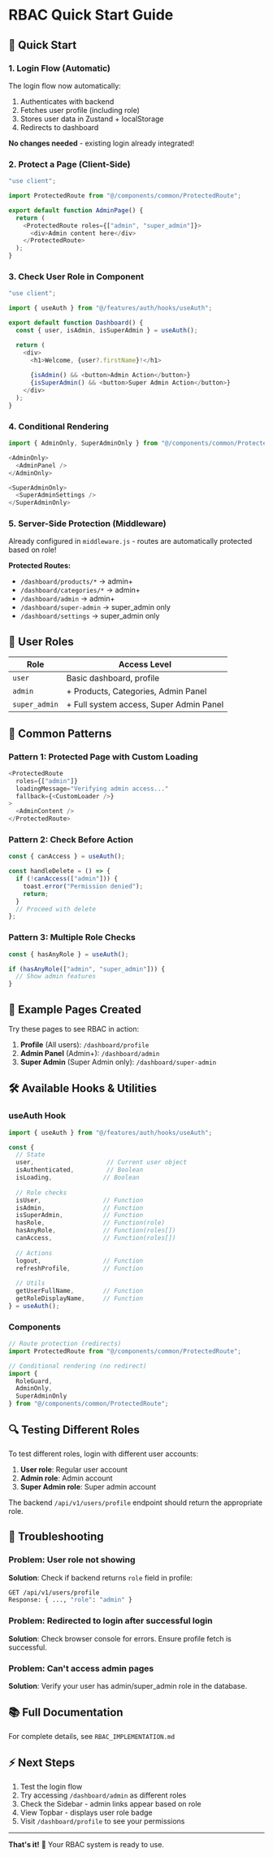 # RBAC Quick Start Guide

## 🚀 Quick Start

### 1. Login Flow (Automatic)

The login flow now automatically:
1. Authenticates with backend
2. Fetches user profile (including role)
3. Stores user data in Zustand + localStorage
4. Redirects to dashboard

**No changes needed** - existing login already integrated!

### 2. Protect a Page (Client-Side)

```javascript
"use client";

import ProtectedRoute from "@/components/common/ProtectedRoute";

export default function AdminPage() {
  return (
    <ProtectedRoute roles={["admin", "super_admin"]}>
      <div>Admin content here</div>
    </ProtectedRoute>
  );
}
```

### 3. Check User Role in Component

```javascript
"use client";

import { useAuth } from "@/features/auth/hooks/useAuth";

export default function Dashboard() {
  const { user, isAdmin, isSuperAdmin } = useAuth();

  return (
    <div>
      <h1>Welcome, {user?.firstName}!</h1>
      
      {isAdmin() && <button>Admin Action</button>}
      {isSuperAdmin() && <button>Super Admin Action</button>}
    </div>
  );
}
```

### 4. Conditional Rendering

```javascript
import { AdminOnly, SuperAdminOnly } from "@/components/common/ProtectedRoute";

<AdminOnly>
  <AdminPanel />
</AdminOnly>

<SuperAdminOnly>
  <SuperAdminSettings />
</SuperAdminOnly>
```

### 5. Server-Side Protection (Middleware)

Already configured in `middleware.js` - routes are automatically protected based on role!

**Protected Routes:**
- `/dashboard/products/*` → admin+
- `/dashboard/categories/*` → admin+
- `/dashboard/admin` → admin+
- `/dashboard/super-admin` → super_admin only
- `/dashboard/settings` → super_admin only

## 🔑 User Roles

| Role | Access Level |
|------|--------------|
| `user` | Basic dashboard, profile |
| `admin` | + Products, Categories, Admin Panel |
| `super_admin` | + Full system access, Super Admin Panel |

## 📝 Common Patterns

### Pattern 1: Protected Page with Custom Loading

```javascript
<ProtectedRoute 
  roles={["admin"]} 
  loadingMessage="Verifying admin access..."
  fallback={<CustomLoader />}
>
  <AdminContent />
</ProtectedRoute>
```

### Pattern 2: Check Before Action

```javascript
const { canAccess } = useAuth();

const handleDelete = () => {
  if (!canAccess(["admin"])) {
    toast.error("Permission denied");
    return;
  }
  // Proceed with delete
};
```

### Pattern 3: Multiple Role Checks

```javascript
const { hasAnyRole } = useAuth();

if (hasAnyRole(["admin", "super_admin"])) {
  // Show admin features
}
```

## 🎯 Example Pages Created

Try these pages to see RBAC in action:

1. **Profile** (All users): `/dashboard/profile`
2. **Admin Panel** (Admin+): `/dashboard/admin`
3. **Super Admin** (Super Admin only): `/dashboard/super-admin`

## 🛠️ Available Hooks & Utilities

### useAuth Hook

```javascript
import { useAuth } from "@/features/auth/hooks/useAuth";

const {
  // State
  user,                    // Current user object
  isAuthenticated,         // Boolean
  isLoading,              // Boolean
  
  // Role checks
  isUser,                 // Function
  isAdmin,                // Function
  isSuperAdmin,           // Function
  hasRole,                // Function(role)
  hasAnyRole,             // Function(roles[])
  canAccess,              // Function(roles[])
  
  // Actions
  logout,                 // Function
  refreshProfile,         // Function
  
  // Utils
  getUserFullName,        // Function
  getRoleDisplayName,     // Function
} = useAuth();
```

### Components

```javascript
// Route protection (redirects)
import ProtectedRoute from "@/components/common/ProtectedRoute";

// Conditional rendering (no redirect)
import { 
  RoleGuard, 
  AdminOnly, 
  SuperAdminOnly 
} from "@/components/common/ProtectedRoute";
```

## 🔍 Testing Different Roles

To test different roles, login with different user accounts:

1. **User role**: Regular user account
2. **Admin role**: Admin account
3. **Super Admin role**: Super admin account

The backend `/api/v1/users/profile` endpoint should return the appropriate role.

## 🐛 Troubleshooting

### Problem: User role not showing

**Solution**: Check if backend returns `role` field in profile:
```bash
GET /api/v1/users/profile
Response: { ..., "role": "admin" }
```

### Problem: Redirected to login after successful login

**Solution**: Check browser console for errors. Ensure profile fetch is successful.

### Problem: Can't access admin pages

**Solution**: Verify your user has admin/super_admin role in the database.

## 📚 Full Documentation

For complete details, see `RBAC_IMPLEMENTATION.md`

## ⚡ Next Steps

1. Test the login flow
2. Try accessing `/dashboard/admin` as different roles
3. Check the Sidebar - admin links appear based on role
4. View Topbar - displays user role badge
5. Visit `/dashboard/profile` to see your permissions

---

**That's it!** 🎉 Your RBAC system is ready to use.

